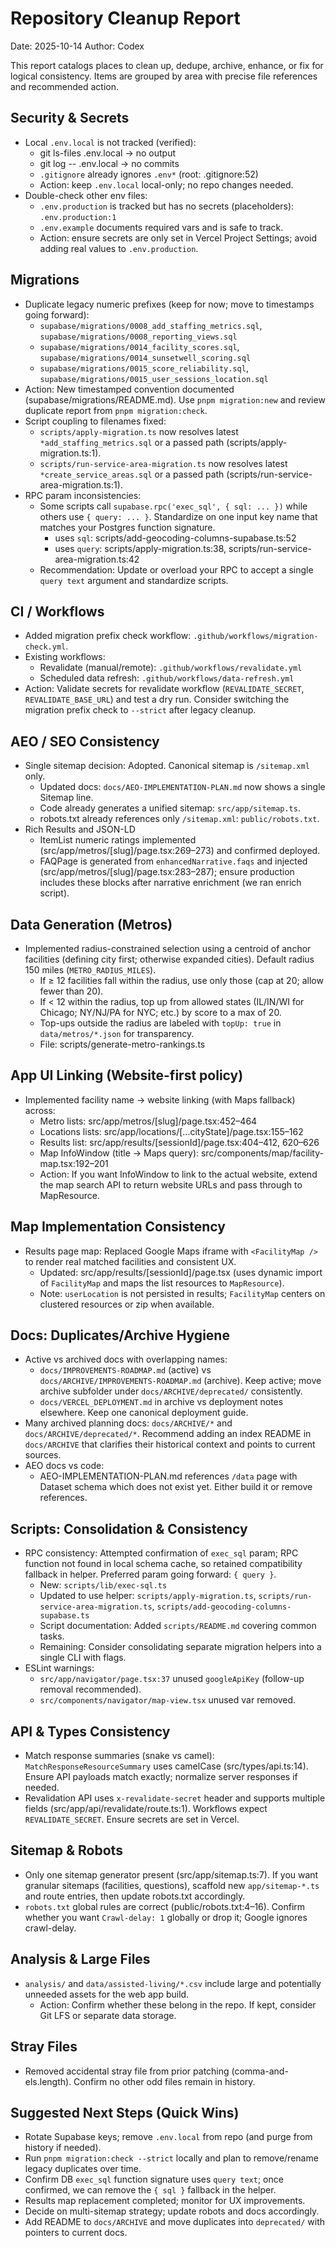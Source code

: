 # Repository Cleanup Report

Date: 2025-10-14
Author: Codex

This report catalogs places to clean up, dedupe, archive, enhance, or fix for logical consistency. Items are grouped by area with precise file references and recommended action.

## Security & Secrets
- Local `.env.local` is not tracked (verified):
  - git ls-files .env.local → no output
  - git log -- .env.local → no commits
  - `.gitignore` already ignores `.env*` (root: .gitignore:52)
  - Action: keep `.env.local` local-only; no repo changes needed.
- Double-check other env files:
  - `.env.production` is tracked but has no secrets (placeholders): `.env.production:1`
  - `.env.example` documents required vars and is safe to track.
  - Action: ensure secrets are only set in Vercel Project Settings; avoid adding real values to `.env.production`.

## Migrations
- Duplicate legacy numeric prefixes (keep for now; move to timestamps going forward):
  - `supabase/migrations/0008_add_staffing_metrics.sql`, `supabase/migrations/0008_reporting_views.sql`
  - `supabase/migrations/0014_facility_scores.sql`, `supabase/migrations/0014_sunsetwell_scoring.sql`
  - `supabase/migrations/0015_score_reliability.sql`, `supabase/migrations/0015_user_sessions_location.sql`
- Action: New timestamped convention documented (supabase/migrations/README.md). Use `pnpm migration:new` and review duplicate report from `pnpm migration:check`.
- Script coupling to filenames fixed:
  - `scripts/apply-migration.ts` now resolves latest `*add_staffing_metrics.sql` or a passed path (scripts/apply-migration.ts:1).
  - `scripts/run-service-area-migration.ts` now resolves latest `*create_service_areas.sql` or a passed path (scripts/run-service-area-migration.ts:1).
- RPC param inconsistencies:
  - Some scripts call `supabase.rpc('exec_sql', { sql: ... })` while others use `{ query: ... }`. Standardize on one input key name that matches your Postgres function signature.
    - uses `sql`: scripts/add-geocoding-columns-supabase.ts:52
    - uses `query`: scripts/apply-migration.ts:38, scripts/run-service-area-migration.ts:42
  - Recommendation: Update or overload your RPC to accept a single `query text` argument and standardize scripts.

## CI / Workflows
- Added migration prefix check workflow: `.github/workflows/migration-check.yml`.
- Existing workflows:
  - Revalidate (manual/remote): `.github/workflows/revalidate.yml`
  - Scheduled data refresh: `.github/workflows/data-refresh.yml`
- Action: Validate secrets for revalidate workflow (`REVALIDATE_SECRET`, `REVALIDATE_BASE_URL`) and test a dry run. Consider switching the migration prefix check to `--strict` after legacy cleanup.

## AEO / SEO Consistency
- Single sitemap decision: Adopted. Canonical sitemap is `/sitemap.xml` only.
  - Updated docs: `docs/AEO-IMPLEMENTATION-PLAN.md` now shows a single Sitemap line.
  - Code already generates a unified sitemap: `src/app/sitemap.ts`.
  - robots.txt already references only `/sitemap.xml`: `public/robots.txt`.
- Rich Results and JSON-LD
  - ItemList numeric ratings implemented (src/app/metros/[slug]/page.tsx:269–273) and confirmed deployed.
  - FAQPage is generated from `enhancedNarrative.faqs` and injected (src/app/metros/[slug]/page.tsx:283–287); ensure production includes these blocks after narrative enrichment (we ran enrich script).

## Data Generation (Metros)
- Implemented radius-constrained selection using a centroid of anchor facilities (defining city first; otherwise expanded cities). Default radius 150 miles (`METRO_RADIUS_MILES`).
  - If ≥ 12 facilities fall within the radius, use only those (cap at 20; allow fewer than 20).
  - If < 12 within the radius, top up from allowed states (IL/IN/WI for Chicago; NY/NJ/PA for NYC; etc.) by score to a max of 20.
  - Top-ups outside the radius are labeled with `topUp: true` in `data/metros/*.json` for transparency.
  - File: scripts/generate-metro-rankings.ts

## App UI Linking (Website-first policy)
- Implemented facility name → website linking (with Maps fallback) across:
  - Metro lists: src/app/metros/[slug]/page.tsx:452–464
  - Locations lists: src/app/locations/[...cityState]/page.tsx:155–162
  - Results list: src/app/results/[sessionId]/page.tsx:404–412, 620–626
  - Map InfoWindow (title → Maps query): src/components/map/facility-map.tsx:192–201
  - Action: If you want InfoWindow to link to the actual website, extend the map search API to return website URLs and pass through to MapResource.

## Map Implementation Consistency
- Results page map: Replaced Google Maps iframe with `<FacilityMap />` to render real matched facilities and consistent UX.
  - Updated: src/app/results/[sessionId]/page.tsx (uses dynamic import of `FacilityMap` and maps the list resources to `MapResource`).
  - Note: `userLocation` is not persisted in results; `FacilityMap` centers on clustered resources or zip when available.

## Docs: Duplicates/Archive Hygiene
- Active vs archived docs with overlapping names:
  - `docs/IMPROVEMENTS-ROADMAP.md` (active) vs `docs/ARCHIVE/IMPROVEMENTS-ROADMAP.md` (archive). Keep active; move archive subfolder under `docs/ARCHIVE/deprecated/` consistently.
  - `docs/VERCEL_DEPLOYMENT.md` in archive vs deployment notes elsewhere. Keep one canonical deployment guide.
- Many archived planning docs: `docs/ARCHIVE/*` and `docs/ARCHIVE/deprecated/*`. Recommend adding an index README in `docs/ARCHIVE` that clarifies their historical context and points to current sources.
- AEO docs vs code:
  - AEO-IMPLEMENTATION-PLAN.md references `/data` page with Dataset schema which does not exist yet. Either build it or remove references.

## Scripts: Consolidation & Consistency
- RPC consistency: Attempted confirmation of `exec_sql` param; RPC function not found in local schema cache, so retained compatibility fallback in helper. Preferred param going forward: `{ query }`.
  - New: `scripts/lib/exec-sql.ts`
  - Updated to use helper: `scripts/apply-migration.ts`, `scripts/run-service-area-migration.ts`, `scripts/add-geocoding-columns-supabase.ts`
  - Script documentation: Added `scripts/README.md` covering common tasks.
  - Remaining: Consider consolidating separate migration helpers into a single CLI with flags.
- ESLint warnings:
  - `src/app/navigator/page.tsx:37` unused `googleApiKey` (follow-up removal recommended).
  - `src/components/navigator/map-view.tsx` unused var removed.

## API & Types Consistency
- Match response summaries (snake vs camel): `MatchResponseResourceSummary` uses camelCase (src/types/api.ts:14). Ensure API payloads match exactly; normalize server responses if needed.
- Revalidation API uses `x-revalidate-secret` header and supports multiple fields (src/app/api/revalidate/route.ts:1). Workflows expect `REVALIDATE_SECRET`. Ensure secrets are set in Vercel.

## Sitemap & Robots
- Only one sitemap generator present (src/app/sitemap.ts:7). If you want granular sitemaps (facilities, questions), scaffold new `app/sitemap-*.ts` and route entries, then update robots.txt accordingly.
- `robots.txt` global rules are correct (public/robots.txt:4–16). Confirm whether you want `Crawl-delay: 1` globally or drop it; Google ignores crawl-delay.

## Analysis & Large Files
- `analysis/` and `data/assisted-living/*.csv` include large and potentially unneeded assets for the web app build.
  - Action: Confirm whether these belong in the repo. If kept, consider Git LFS or separate data storage.

## Stray Files
- Removed accidental stray file from prior patching (comma-and-els.length). Confirm no other odd files remain in history.

## Suggested Next Steps (Quick Wins)
- Rotate Supabase keys; remove `.env.local` from repo (and purge from history if needed).
- Run `pnpm migration:check --strict` locally and plan to remove/rename legacy duplicates over time.
- Confirm DB `exec_sql` function signature uses `query text`; once confirmed, we can remove the `{ sql }` fallback in the helper.
- Results map replacement completed; monitor for UX improvements.
- Decide on multi-sitemap strategy; update robots and docs accordingly.
- Add README to `docs/ARCHIVE` and move duplicates into `deprecated/` with pointers to current docs.
